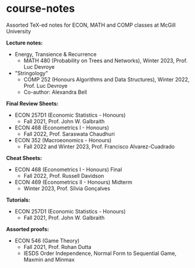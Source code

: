 # course-notes
Assorted TeX-ed notes for ECON, MATH and COMP classes at McGill University


**Lecture notes:**
- Energy, Transience & Recurrence
  - MATH 480 (Probability on Trees and Networks), Winter 2023, Prof. Luc Devroye
- "Stringology" 
  - COMP 252 (Honours Algorithms and Data Structures), Winter 2022, Prof. Luc Devroye
  - Co-author: Alexandra Bell

**Final Review Sheets:**
- ECON 257D1 (Economic Statistics - Honours)
  - Fall 2021, Prof. John W. Galbraith
- ECON 468 (Econometrics I - Honours)
  - Fall 2022, Prof. Saraswata Chaudhuri
- ECON 352 (Macroeonomics - Honours)
  - Fall 2022 and Winter 2023, Prof. Francisco Alvarez-Cuadrado

**Cheat Sheets:**
- ECON 468 (Econometrics I - Honours) Final
  - Fall 2022, Prof. Russell Davidson
- ECON 469 (Econometrics II - Honours) Midterm
  - Winter 2023, Prof. Sílvia Gonçalves
  
**Tutorials:**
- ECON 257D1 (Economic Statistics - Honours)
  - Fall 2021, Prof. John W. Galbraith

**Assorted proofs:**
- ECON 546 (Game Theory)
  - Fall 2021, Prof. Rohan Dutta
  - IESDS Order Independence, Normal Form to Sequential Game, Maxmin and Minmax

